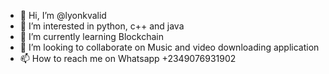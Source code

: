 - 👋 Hi, I’m @lyonkvalid
- 👀 I’m interested in python, c++ and java
- 🌱 I’m currently learning Blockchain
- 💞️ I’m looking to collaborate on Music and video downloading application
- 📫 How to reach me on Whatsapp +2349076931902

<!---
lyonkvalid/lyonkvalid is a ✨ special ✨ repository because its `README.md` (this file) appears on your GitHub profile.
You can click the Preview link to take a look at your changes.
--->
